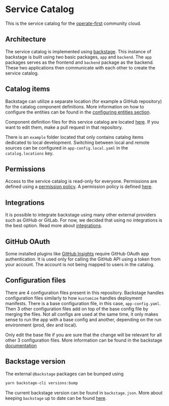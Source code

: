 # Service Catalog

This is the service catalog for the [operate-first][3] community cloud.

## Architecture

The service catalog is implemented using [backstage][4]. This instance of backstage is built using two basic packages, `app` and `backend`. The `app` packages serves as the frontend and `backend` package as the backend. These two applications then communicate with each other to create the service catalog.

## Catalog items

Backstage can utilize a separate location (for example a GitHub repository) for the catalog component definitions. More information on how to configure the entities can be found in the [configuring entities section](configuring-entities.md).

Component definition files for this service catalog are located [here][1]. If you want to edit them, make a pull request in that repository.

There is an `example` folder located that only contains catalog items dedicated to local development. Switching between local and remote sources can be configured in `app-config.local.yaml` in the `catalog.locations` key.

## Permissions

Access to the service catalog is read-only for everyone. Permissions are defined using a [permission policy][5]. A permission policy is defined [here][2].

## Integrations

It is possible to integrate backstage using many other external providers such as GitHub or GitLab. For now, we decided that using no integrations is the best option. Read more about [integrations][6].

## GitHub OAuth

Some installed plugins like [GitHub Insights](configuring-entities.md#github-insightssecurity-insights) require GitHub OAuth app authentication. It is used only for calling the GitHub API using a token from your account. The account is not being mapped to users in the catalog.

## Configuration files

There are 4 configuration files present in this repository. Backstage handles configuration files similarly to how `kustomize` handles deployment manifests. There is a base configuration file, in this case, `app-config.yaml`. Then 3 other configuration files add on top of the base config file by merging the files. Not all configs are used at the same time, it only makes sense to run the app with a base config and another, depending on the run environment (prod, dev and local).

Only edit the base file if you are sure that the change will be relevant for all other 3 configuration files. More information can be found in the backstage [documentation][8]

## Backstage version

The external `@backstage` packages can be bumped using

```sh
yarn backstage-cli versions:bump
```

The current backstage version can be found in `backstage.json`. More about keeping `backstage` up to date can be found [here][7].

[1]: https://github.com/operate-first/apps/tree/master/service-catalog
[2]: https://github.com/operate-first/service-catalog/blob/main/packages/backend/src/plugins/permission.ts#L14-L25
[3]: https://github.com/operate-first
[4]: https://backstage.io/
[5]: https://backstage.io/docs/permissions/writing-a-policy
[6]: https://backstage.io/docs/integrations/
[7]: https://backstage.io/docs/getting-started/keeping-backstage-updated
[8]: https://backstage.io/docs/conf/
